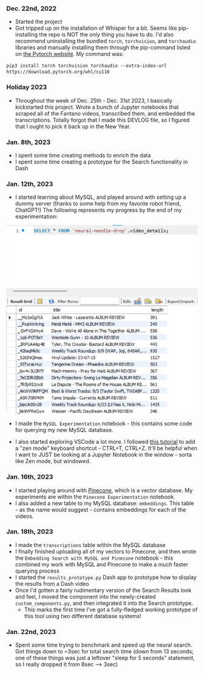 ### Dec. 22nd, 2022
- Started the project
- Got tripped up on the installation of Whisper for a bit. Seems like pip-installing the repo is NOT the only thing you 
have to do. I'd also recommend uninstalling the bundled `torch`, `torchvision`, and `torchaudio` libraries and manually
installing them through the pip-command listed on [the Pytorch website](https://pytorch.org/get-started/locally/#start-locally).
My command was: 

```shell
pip3 install torch torchvision torchaudio --extra-index-url https://download.pytorch.org/whl/cu116
```

### Holiday 2023
- Throughout the week of Dec. 25th - Dec. 31st 2023, I basically kickstarted this project. Wrote a bunch 
of Jupyter notebooks that scraped all of the Fantano videos, transcribed them, and embedded the transcriptions.
Totally forgot that I made this DEVLOG file, so I figured that I ought to pick it back up in the New Year. 

### Jan. 8th, 2023
- I spent some time creating methods to enrich the data
- I spent some time creating a prototype for the Search functionality in Dash 

### Jan. 12th, 2023
- I started learning about MySQL, and played around with setting up a dummy server (thanks to some help from my favorite robot friend, ChatGPT!) The following represents my progress by the end of my experimentation: 

![](./devlog-assets/mySQL%20day%20one%20experiments.png)

- I made the `MySQL Experimentation` notebook - this contains some code for querying my new MySQL database. 

- I also started exploring VSCode a lot more. I followed [this tutorial](https://vscode.rocks/minimal-ui/) to add a "zen mode" keyboard shortcut - CTRL+T, CTRL+Z. It'll be helpful when I want to JUST be looking at a Jupyter Notebook in the window - sorta like Zen mode, but windowed. 

### Jan. 16th, 2023
- I started playing around with [Pinecone](https://www.pinecone.io/), which is a vector database. My experiments are within the `Pinecone Experimentation` notebook.  
- I also added a new table to my MySQL database: `embeddings`. This table - as the name would suggest - contains embeddings for each of the videos. 


### Jan. 18th, 2023
- I made the `transcriptions` table within the MySQL database
- I finally finished uploading all of my vectors to Pinecone, and then wrote the `Embedding Search with MySQL and Pinecone` notebook - this combined my work with MySQL and Pinecone to make a *much* faster querying process
- I started the `results_prototype.py` Dash app to prototype how to display the results from a Dash video 
- Once I'd gotten a fairly rudimentary version of the Search Results look and feel, I moved the component into the newly-created `custom_components.py`, and then integrated it into the Search prototype. 
  - This marks the first time I've got a fully-fledged working prototype of this tool using *two* different database systems! 


### Jan. 22nd, 2023
- Spent some time trying to benchmark and speed up the neural search. Got things down to ~3sec for total search time (down from 13 seconds; one of these things was just a leftover "sleep for 5 seconds" statement, so I really dropped it from 8sec --> 3sec)

